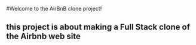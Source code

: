 #Welcome to the AirBnB clone project!
## this project is about making a Full Stack clone of the Airbnb web site


